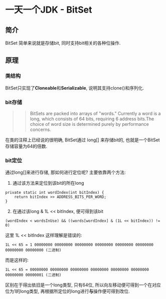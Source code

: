 # 一天一个JDK - BitSet

## 简介

BitSet 简单来说就是存储bit, 同时支持bit相关的各种位操作.

## 原理

### 类结构

BitSet只实现了**Cloneable**和**Serializable**, 说明其支持clone()和序列化.

### bit存储

>>  BitSets are packed into arrays of "words."  Currently a word is a long, which consists of 64 bits, requiring 6 address bits.The choice of word size is determined purely by performance concerns.

在类的注释上已经说的很明确, BitSet通过 long[] 来存储bit的, 也就是一个BitSet存储容量为64的倍数.

### bit定位

通过long[]来进行存储, 那如何进行定位呢? 主要依靠两个方法:

1.  通过该方法来定位到该bit的所在long

```
private static int wordIndex(int bitIndex) {
    return bitIndex >> ADDRESS_BITS_PER_WORD;
}
```

2.  在通过该long & 1L << bitIndex, 便可得到该bit

```
(wordIndex < wordsInUse) && ((words[wordIndex] & (1L << bitIndex)) != 0)
```

这里 1L << bitIndex 这样理解是错误的:

```
1L << 65 = 1 00000000 00000000 00000000 00000000 00000000 00000000 00000000 00000000 (二进制)
```

而是这样的: 

```
1L << 65 = 00000000 00000000 00000000 00000000 00000000 00000000 00000000 00000001 (二进制)
```

区别在于得出依旧是一个long类型, 只有64位, 所以向左移动便可得到一个在对应位为1的long类型, 再根据所定位的long进行**与**操作便可得到改位.




